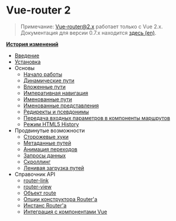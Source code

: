 # Vue-router 2
<!--email_off-->
> Примечание: Vue-router@2.x работает только с Vue 2.x. Документация для версии 0.7.x находится [здесь (en)](https://github.com/vuejs/vue-router/tree/1.0/docs/en).
<!--/email_off-->
**[История изменений](https://github.com/vuejs/vue-router/releases)**

- [Введение](README.md)
- [Установка](installation.md)
- Основы
  - [Начало работы](essentials/getting-started.md)
  - [Динамические пути](essentials/dynamic-matching.md)
  - [Вложенные пути](essentials/nested-routes.md)
  - [Императивная навигация](essentials/navigation.md)
  - [Именованные пути](essentials/named-routes.md)
  - [Именованные представления](essentials/named-views.md)
  - [Редиректы и псевдонимы](essentials/redirect-and-alias.md)
  - [Передача входных параметров в компоненты маршрутов](essentials/passing-props.md)
  - [Режим HTML5 History](essentials/history-mode.md)
- Продвинутые возможности
  - [Сторожевые хуки](advanced/navigation-guards.md)
  - [Метаданные путей](advanced/meta.md)
  - [Анимация переходов](advanced/transitions.md)
  - [Запросы данных](advanced/data-fetching.md)
  - [Скроллинг](advanced/scroll-behavior.md)
  - [Ленивая загрузка путей](advanced/lazy-loading.md)
- Справочник API
  - [router-link](api/router-link.md)
  - [router-view](api/router-view.md)
  - [Объект route](api/route-object.md)
  - [Опции конструктора Router'а](api/options.md)
  - [Инстанс Router'а](api/router-instance.md)
  - [Интеграция с компонентами Vue](api/component-injections.md)

